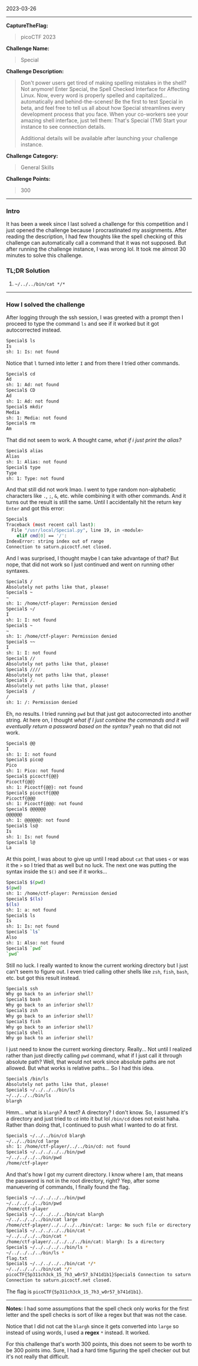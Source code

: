 2023-03-26

---

**CaptureTheFlag:** 
>picoCTF 2023

**Challenge Name:** 
>Special

**Challenge Description:** 
>Don't power users get tired of making spelling mistakes in the shell? Not anymore! Enter Special, the Spell Checked Interface for Affecting Linux. Now, every word is properly spelled and capitalized... automatically and behind-the-scenes! Be the first to test Special in beta, and feel free to tell us all about how Special streamlines every development process that you face. When your co-workers see your amazing shell interface, just tell them: That's Special (TM) Start your instance to see connection details.
>
>Additional details will be available after launching your challenge instance.

**Challenge Category:** 
>General Skills

**Challenge Points:** 
>300

---

### Intro
It has been a week since I last solved a challenge for this competition and I just opened the challenge because I procrastinated my assignments. After reading the description, I had few thoughts like the spell checking of this challenge can automatically call a command that it was not supposed. But after running the challenge instance, I was wrong lol. It took me almost 30 minutes to solve this challenge.

### TL;DR Solution
1. `~/../../bin/cat */*`

---
### How I solved the challenge
After logging through the ssh session, I was greeted with a prompt then I proceed to type the command `ls` and see if it worked but it got autocorrected instead.
```sh
Special$ ls
Is 
sh: 1: Is: not found
```
Notice that `l` turned into letter `I` and from there I tried other commands.
```sh
Special$ cd
Ad 
sh: 1: Ad: not found
Special$ CD
Ad 
sh: 1: Ad: not found
Special$ mkdir
Media 
sh: 1: Media: not found
Special$ rm
Am 
```
That did not seem to work. A thought came, *what if i just print the alias?*
```sh
Special$ alias
Alias 
sh: 1: Alias: not found
Special$ type
Type 
sh: 1: Type: not found
```
And that still did not work lmao. I went to type random non-alphabetic characters like `.`, `;`, `&`, etc. while combining it with other commands. And it turns out the result is still the same. Until I accidentally hit the return key `Enter` and got this error:
```sh
Special$ 
Traceback (most recent call last):
  File "/usr/local/Special.py", line 19, in <module>
    elif cmd[0] == '/':
IndexError: string index out of range
Connection to saturn.picoctf.net closed.
```
And I was surprised, I thought maybe I can take advantage of that? But nope, that did not work so I just continued and went on running other syntaxes.
```sh
Special$ /
Absolutely not paths like that, please!
Special$ ~
~ 
sh: 1: /home/ctf-player: Permission denied
Special$ ~/
I 
sh: 1: I: not found
Special$ ~
~ 
sh: 1: /home/ctf-player: Permission denied
Special$ ~~
I 
sh: 1: I: not found
Special$ //
Absolutely not paths like that, please!
Special$ ////
Absolutely not paths like that, please!
Special$ /.
Absolutely not paths like that, please!
Special$  /
/ 
sh: 1: /: Permission denied
```
Eh, no results. I tried running `pwd` but that just got autocorrected into another string. At here on, I thought *what if I just combine the commands and it will eventually return a password based on the syntax?* yeah no that did not work.
```sh
Special$ @@
I 
sh: 1: I: not found
Special$ pico@
Pico 
sh: 1: Pico: not found
Special$ picoctf{@@}
Picoctf{@@} 
sh: 1: Picoctf{@@}: not found
Special$ picoctf{@@@
Picoctf{@@@ 
sh: 1: Picoctf{@@@: not found
Special$ @@@@@@
@@@@@@ 
sh: 1: @@@@@@: not found
Special$ ls@
Is 
sh: 1: Is: not found
Special$ l@
La 
```
At this point, I was about to give up until I read about `cat` that uses `<` or was it the `>` so I tried that as well but no luck. The next one was putting the syntax inside the `$()` and see if it works...
```sh
Special$ $(pwd)
$(pwd) 
sh: 1: /home/ctf-player: Permission denied
Special$ $(ls)
$(ls) 
sh: 1: a: not found
Special$ ls
Is 
sh: 1: Is: not found
Special$ `ls`
Also 
sh: 1: Also: not found
Special$ `pwd`
`pwd` 
```
Still no luck. I really wanted to know the current working directory but I just can't seem to figure out. I even tried calling other shells like `zsh`, `fish`, `bash`, etc. but got this result instead.
```sh
Special$ ssh
Why go back to an inferior shell?
Special$ bash
Why go back to an inferior shell?
Special$ zsh
Why go back to an inferior shell?
Special$ fish
Why go back to an inferior shell?
Special$ shell
Why go back to an inferior shell?
```

I just need to know the current working directory. Really... Not until I realized rather than just directly calling `pwd` command, what if I just call it through absolute path? Well, that would not work since absolute paths are not allowed. But what works is relative paths... So I had this idea.
```sh
Special$ /bin/ls
Absolutely not paths like that, please!
Special$ ~/../../../bin/ls
~/../../../bin/ls 
blargh
```
Hmm... what is `blargh`? A text? A directory? I don't know. So, I assumed it's a directory and just tried to `cd` into it but lol `/bin/cd` does not exist haha. Rather than doing that, I continued to push what I wanted to do at first.
```sh
Special$ ~/../../bin/cd blargh
~/../../bin/cd large 
sh: 1: /home/ctf-player/../../bin/cd: not found
Special$ ~/../../../../bin/pwd
~/../../../../bin/pwd 
/home/ctf-player
```
And that's how I got my current directory. I know where I am, that means the password is not in the root directory, right? Yep, after some manuevering of commands, I finally found the flag.
```sh
Special$ ~/../../../../bin/pwd
~/../../../../bin/pwd 
/home/ctf-player
Special$ ~/../../../../bin/cat blargh
~/../../../../bin/cat large 
/home/ctf-player/../../../../bin/cat: large: No such file or directory
Special$ ~/../../../../bin/cat *
~/../../../../bin/cat * 
/home/ctf-player/../../../../bin/cat: blargh: Is a directory
Special$ ~/../../../../bin/ls *
~/../../../../bin/ls * 
flag.txt
Special$ ~/../../../../bin/cat */*
~/../../../../bin/cat */* 
picoCTF{5p311ch3ck_15_7h3_w0r57_b741d1b1}Special$ Connection to saturn.picoctf.net closed by remote host.
Connection to saturn.picoctf.net closed.
```
The flag is `picoCTF{5p311ch3ck_15_7h3_w0r57_b741d1b1}`.

---
**Notes:**
I had some assumptions that the spell check only works for the first letter and the spell checks is sort of like a regex but that was not the case.

Notice that I did not cat the `blargh` since it gets converted into `large` so instead of using words, I used a **regex** `*` instead. It worked.

For this challenge that's worth 300 points, this does not seem to be worth to be 300 points imo. Sure, I had a hard time figuring the spell checker out but it's not really that difficult.
